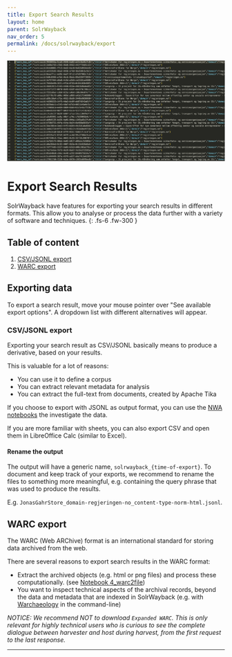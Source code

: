 ```yaml
---
title: Export Search Results
layout: home
parent: SolrWayback
nav_order: 5
permalink: /docs/solrwayback/export
---
```


![](../images/export-json2.png)

# Export Search Results
SolrWayback have features for exporting your search results in different formats. This allow you to analyse or process the data further with a variety of software and techniques.
{: .fs-6 .fw-300 }

## Table of content
1. [CSV/JSONL export](#csvjsonl-export)
2. [WARC export](#warc-export)

## Exporting data
To export a search result, move your mouse pointer over "See available export options". A dropdown list with different alternatives will appear.

### CSV/JSONL export
Exporting your search result as CSV/JSONL basically means to produce a derivative, based on your results.

This is valuable for a lot of reasons:
- You can use it to define a corpus
- You can extract relevant metadata for analysis
- You can extract the full-text from documents, created by Apache Tika

If you choose to export with JSONL as output format, you can use the [NWA notebooks](../notebooks) the investigate the data.

If you are more familiar with sheets, you can also export CSV and open them in LibreOffice Calc (similar to Excel).

#### Rename the output
The output will have a generic name, `solrwayback_{time-of-export}`. To document and keep track of your exports, we recommend to rename the files to something more meaningful, e.g. containing the query phrase that was used to produce the results.

E.g. `JonasGahrStore_domain-regjeringen-no_content-type-norm-html.jsonl`.


## WARC export
The WARC (Web ARChive) format is an international standard for storing data archived from the web.

There are several reasons to export search results in the WARC format:
- Extract the archived objects (e.g. html or png files) and process these computationally. (see [Notebook 4_warc2file](../notebooks#4-warc2file))
- You want to inspect technical aspects of the archival records, beyond the data and metadata that are indexed in SolrWayback (e.g. with [Warchaeology](../warchaeology) in the command-line)

*NOTICE: We recommend NOT to download `Expanded WARC`. This is only relevant for highly technical users who is curious to see the complete dialogue between harvester and host during harvest, from the first request to the last response.*



----

